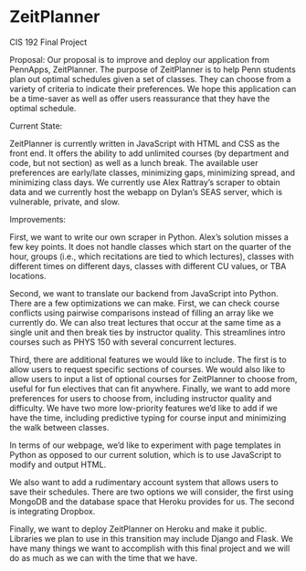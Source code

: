 ZeitPlanner
===========

CIS 192 Final Project

Proposal:
Our proposal is to improve and deploy our application from PennApps, ZeitPlanner. The purpose of ZeitPlanner is to help Penn students plan out optimal schedules given a set of classes. They can choose from a variety of criteria to indicate their preferences. We hope this application can be a time-saver as well as offer users reassurance that they have the optimal schedule.

Current State:

ZeitPlanner is currently written in JavaScript with HTML and CSS as the front end. It offers the ability to add unlimited courses (by department and code, but not section) as well as a lunch break. The available user preferences are early/late classes, minimizing gaps, minimizing spread, and minimizing class days. We currently use Alex Rattray’s scraper to obtain data and we currently host the webapp on Dylan’s SEAS server, which is vulnerable, private, and slow.

Improvements:

First, we want to write our own scraper in Python. Alex’s solution misses a few key points. It does not handle classes which start on the quarter of the hour, groups (i.e., which recitations are tied to which lectures), classes with different times on different days, classes with different CU values, or TBA locations.

Second, we want to translate our backend from JavaScript into Python. There are a few optimizations we can make. First, we can check course conflicts using pairwise comparisons instead of filling an array like we currently do. We can also treat lectures that occur at the same time as a single unit and then break ties by instructor quality. This streamlines intro courses such as PHYS 150 with several concurrent lectures.

Third, there are additional features we would like to include. The first is to allow users to request specific sections of courses. We would also like to allow users to input a list of optional courses for ZeitPlanner to choose from, useful for fun electives that can fit anywhere. Finally, we want to add more preferences for users to choose from, including instructor quality and difficulty. We have two more low-priority features we’d like to add if we have the time, including predictive typing for course input and minimizing the walk between classes.

In terms of our webpage, we’d like to experiment with page templates in Python as opposed to our current solution, which is to use JavaScript to modify and output HTML.

We also want to add a rudimentary account system that allows users to save their schedules. There are two options we will consider, the first using MongoDB and the database space that Heroku provides for us. The second is integrating Dropbox.

Finally, we want to deploy ZeitPlanner on Heroku and make it public. Libraries we plan to use in this transition may include Django and Flask. We have many things we want to accomplish with this final project and we will do as much as we can with the time that we have.
